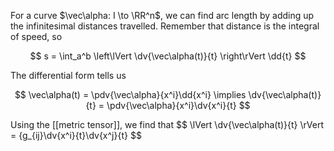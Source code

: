 For a curve $\vec\alpha: I \to \RR^n$, we can find arc length by adding up the infinitesimal distances travelled. Remember that distance is the integral of speed, so

$$
s = \int_a^b \left\lVert \dv{\vec\alpha(t)}{t} \right\rVert \dd{t}
$$

The differential form tells us

$$
\vec\alpha(t) = \pdv{\vec\alpha}{x^i}\dd{x^i} \implies \dv{\vec\alpha(t)}{t} = \pdv{\vec\alpha}{x^i}\dv{x^i}{t}
$$

Using the [[metric tensor]], we find that 
$$
\lVert \dv{\vec\alpha(t)}{t} \rVert = {g_{ij}\dv{x^i}{t}\dv{x^j}{t}
$$